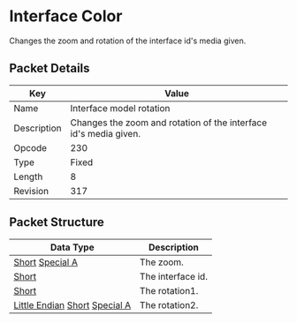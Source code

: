 # Interface Color
Changes the zoom and rotation of the interface id's media given.

## Packet Details
| Key | Value |
|--|--|
| Name | Interface model rotation |
| Description | Changes the zoom and rotation of the interface id's media given. |
| Opcode | 230 |
| Type | Fixed |
| Length | 8 |
| Revision | 317 |

## Packet Structure
| Data Type | Description |
|--|--|
| [Short](/Data-Types.html#common-data-types) [Special A](/Data-Types.html#bespoke-data-types) | The zoom. |
| [Short](/Data-Types.html#common-data-types) | The interface id. |
| [Short](/Data-Types.html#common-data-types) | The rotation1. |
| [Little Endian](/Data-Types.html#little-endian) [Short](/Data-Types.html#common-data-types) [Special A](/Data-Types.html#bespoke-data-types) | The rotation2. |
